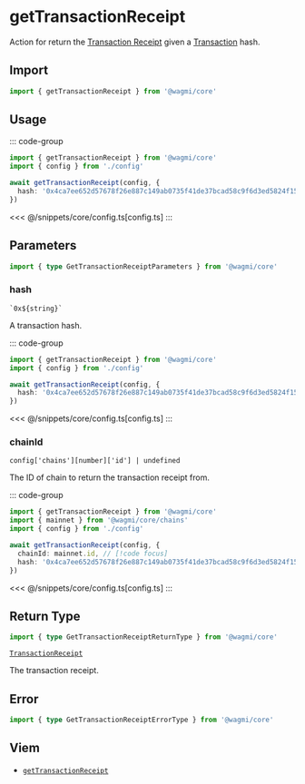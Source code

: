 <script setup>
const packageName = '@wagmi/core'
const actionName = 'getTransactionReceipt'
const typeName = 'getTransactionReceipt'
</script>

# getTransactionReceipt

Action for return the [Transaction Receipt](https://viem.sh/docs/glossary/terms.html#transaction-receipt) given a [Transaction](https://viem.sh/docs/glossary/terms.html#transaction) hash.

## Import

```ts
import { getTransactionReceipt } from '@wagmi/core'
```

## Usage

::: code-group
```ts [index.ts]
import { getTransactionReceipt } from '@wagmi/core'
import { config } from './config'

await getTransactionReceipt(config, {
  hash: '0x4ca7ee652d57678f26e887c149ab0735f41de37bcad58c9f6d3ed5824f15b74d',
})
```
<<< @/snippets/core/config.ts[config.ts]
:::

## Parameters

```ts
import { type GetTransactionReceiptParameters } from '@wagmi/core'
```

### hash

`` `0x${string}` ``

A transaction hash.

::: code-group
```ts [index.ts]
import { getTransactionReceipt } from '@wagmi/core'
import { config } from './config'

await getTransactionReceipt(config, {
  hash: '0x4ca7ee652d57678f26e887c149ab0735f41de37bcad58c9f6d3ed5824f15b74d', // [!code focus]
})
```
<<< @/snippets/core/config.ts[config.ts]
:::

### chainId

`config['chains'][number]['id'] | undefined`

The ID of chain to return the transaction receipt from.

::: code-group
```ts [index.ts]
import { getTransactionReceipt } from '@wagmi/core'
import { mainnet } from '@wagmi/core/chains'
import { config } from './config'

await getTransactionReceipt(config, {
  chainId: mainnet.id, // [!code focus]
  hash: '0x4ca7ee652d57678f26e887c149ab0735f41de37bcad58c9f6d3ed5824f15b74d',
})
```
<<< @/snippets/core/config.ts[config.ts]
:::

## Return Type

```ts
import { type GetTransactionReceiptReturnType } from '@wagmi/core'
```

[`TransactionReceipt`](https://viem.sh/docs/glossary/types.html#transactionreceipt)

The transaction receipt.

## Error

```ts
import { type GetTransactionReceiptErrorType } from '@wagmi/core'
```

<!--@include: @shared/query-imports.md-->

## Viem

- [`getTransactionReceipt`](https://viem.sh/docs/actions/public/getTransactionReceipt.html)

